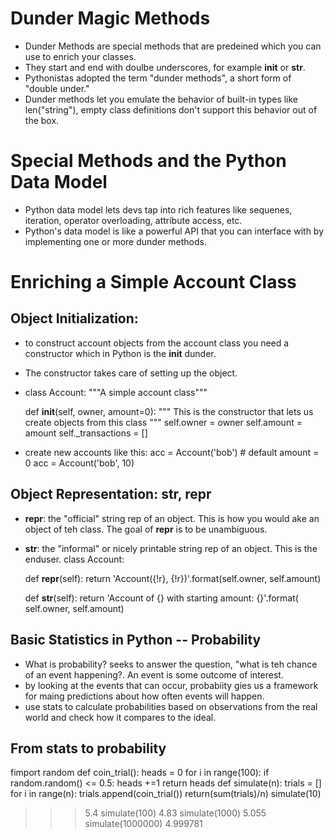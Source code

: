 # Dunder Magic Methods
- Dunder Methods are special methods that are predeined which you can use to enrich your classes.
- They start and end with doulbe underscores, for example __init__ or __str__.
- Pythonistas adopted the term "dunder methods", a short form of "double under."
- Dunder methods let you emulate the behavior of built-in types like len("string"), empty class definitions don't support this behavior out of the box.

# Special Methods and the Python Data Model
- Python data model lets devs tap into rich features like sequenes, iteration, operator overloading, attribute access, etc.
- Python's data model is like a powerful API that you can interface with by implementing one or more dunder methods.

# Enriching a Simple Account Class

## Object Initialization: 
- to construct account objects from the account class you need a constructor which in Python is the __init__ dunder.
- The constructor takes care of setting up the object.
- class Account:
    """A simple account class"""

    def __init__(self, owner, amount=0):
        """
        This is the constructor that lets us create
        objects from this class
        """
        self.owner = owner
        self.amount = amount
        self._transactions = []
- create new accounts like this:
acc = Account('bob')  # default amount = 0
acc = Account('bob', 10)

## Object Representation: __str__, __repr__
- __repr__: the "official" string rep of an object. This is how you would ake an object of teh class. The goal of __repr__ is to be unambiguous.
- __str__: the "informal" or nicely printable string rep of an object. This is the enduser.
class Account:

    def __repr__(self):
        return 'Account({!r}, {!r})'.format(self.owner, self.amount)

    def __str__(self):
        return 'Account of {} with starting amount: {}'.format(
            self.owner, self.amount)

## Basic Statistics in Python -- Probability
- What is probability? seeks to answer the question, "what is teh chance of an event happening?. An event is some outcome of interest. 
- by looking at the events that can occur, probabiity gies us a framework for maing predictions about how often events will happen.
- use stats to calculate probabilities based on observations from the real world and check how it compares to the ideal.

## From stats to probability
fimport random
def coin_trial():
heads = 0
for i in range(100):
    if random.random() <= 0.5:
        heads +=1
    return heads
def simulate(n):
    trials = []
    for i in range(n):
        trials.append(coin_trial())
    return(sum(trials)/n)
simulate(10)
>>> 5.4
simulate(100)
>>> 4.83
simulate(1000)
>>> 5.055
simulate(1000000)
>>> 4.999781
